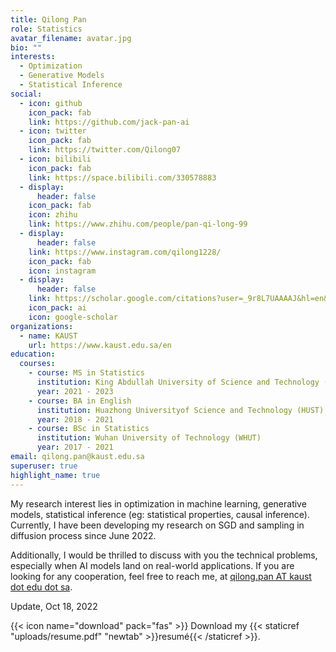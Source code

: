```yaml
---
title: Qilong Pan
role: Statistics
avatar_filename: avatar.jpg
bio: ""
interests:
  - Optimization
  - Generative Models
  - Statistical Inference
social:
  - icon: github
    icon_pack: fab
    link: https://github.com/jack-pan-ai
  - icon: twitter
    icon_pack: fab
    link: https://twitter.com/Qilong07
  - icon: bilibili
    icon_pack: fab
    link: https://space.bilibili.com/330578883
  - display:
      header: false
    icon_pack: fab
    icon: zhihu
    link: https://www.zhihu.com/people/pan-qi-long-99
  - display:
      header: false
    link: https://www.instagram.com/qilong1228/
    icon_pack: fab
    icon: instagram
  - display:
      header: false
    link: https://scholar.google.com/citations?user=_9r8L7UAAAAJ&hl=en&oi=ao
    icon_pack: ai
    icon: google-scholar
organizations:
  - name: KAUST
    url: https://www.kaust.edu.sa/en
education:
  courses:
    - course: MS in Statistics
      institution: King Abdullah University of Science and Technology (KAUST)
      year: 2021 - 2023
    - course: BA in English
      institution: Huazhong Universityof Science and Technology (HUST)
      year: 2018 - 2021
    - course: BSc in Statistics
      institution: Wuhan University of Technology (WHUT)
      year: 2017 - 2021
email: qilong.pan@kaust.edu.sa
superuser: true
highlight_name: true
---
```

My research interest lies in optimization in machine learning, generative models, statistical inference (eg: statistical properties, causal inference). Currently, I have been developing my research on SGD and sampling in diffusion process since June 2022. 

Additionally, I would be thrilled to discuss with you the technical problems, especially when AI models land on real-world applications. If you are looking for any cooperation, feel free to reach me, at [qilong.pan AT kaust dot edu dot sa](mailto:qilong.pan@kaust.edu.sa). 

Update, Oct 18, 2022

{{< icon name="download" pack="fas" >}} Download my {{< staticref "uploads/resume.pdf" "newtab" >}}resumé{{< /staticref >}}.